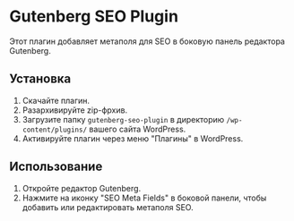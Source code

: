 # Gutenberg SEO Plugin

Этот плагин добавляет метаполя для SEO в боковую панель редактора Gutenberg.

## Установка

1. Скачайте плагин.
2. Разархивируйте zip-фрхив.
3. Загрузите папку `gutenberg-seo-plugin` в директорию `/wp-content/plugins/` вашего сайта WordPress.
4. Активируйте плагин через меню "Плагины" в WordPress.

## Использование

1. Откройте редактор Gutenberg.
2. Нажмите на иконку "SEO Meta Fields" в боковой панели, чтобы добавить или редактировать метаполя SEO.
